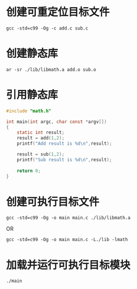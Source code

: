 # 创建可重定位目标文件

```
gcc -std=c99 -Og -c add.c sub.c
```

# 创建静态库

```
ar -sr ./lib/libmath.a add.o sub.o
```

# 引用静态库

```c
#include "math.h"

int main(int argc, char const *argv[])
{
    static int result;
    result = add(1,2);
    printf("Add result is %d\n",result);

    result = sub(1,2);
    printf("Sub result is %d\n",result);
    
    return 0;
}
```

# 创建可执行目标文件

```
gcc -std=c99 -Og -o main main.c ./lib/libmath.a
```
OR
```
gcc -std=c99 -Og -o main main.c -L./lib -lmath
```

# 加载并运行可执行目标模块

```
./main
```
